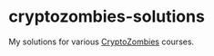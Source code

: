 # cryptozombies-solutions
My solutions for various [CryptoZombies](https://cryptozombies.io/) courses.